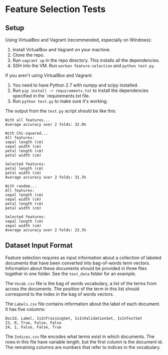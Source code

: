 # Feature Selection Tests

## Setup

Using VirtualBox and Vagrant (recommended, especially on Windows):

1. Install VirtualBox and Vagrant on your machine.
2. Clone the repo.
3. Run `vagrant up` in the repo directory. This installs all the dependencies.
4. SSH into the VM. Run `workon feature-selection` and `python test.py`.

If you aren't using VirtualBox and Vagrant:

1. You need to have Python 2.7 with numpy and scipy installed.
2. Run `pip install -r requirements.txt` to install the 
   dependencies specified in the `requirements.txt file.
3. Run `python test.py` to make sure it's working.

The output from the `test.py` script should be like this:

```
With all features...
Average accuracy over 2 folds: 32.0%

With Chi-squared...
All features:
sepal length (cm)
sepal width (cm)
petal length (cm)
petal width (cm)

Selected features:
petal length (cm)
petal width (cm)
Average accuracy over 2 folds: 31.3%

With random...
All features:
sepal length (cm)
sepal width (cm)
petal length (cm)
petal width (cm)

Selected features:
sepal length (cm)
sepal width (cm)
Average accuracy over 2 folds: 23.3%
```

Dataset Input Format
--------------------

Feature selection requires as input information about a collection
of labeled documents that have been converted into bag-of-words term vectors.
Information about these documents should be provided in three files together in one folder.
See the `test_data` folder for an example.

The `Vocab.csv` file is the bag of words vocabulary, a list of the terms from across the documents.
The position of the term in this list should correspond to the index in the bag of words vectors.

The `Labels.csv` file contains information about the label of each document.
It has five columns:

```
DocId, Label, IsInTrainingSet, IsInValidationSet, IsInTestSet
23, 0, True, False, False
24, 1, False, False, True
```

The `Indices.csv` file encodes what terms exist in which documents.
The rows in this file have variable length, but the first column is
the document id. The remaining columns are numbers that refer to indices
in the vocabulary.
